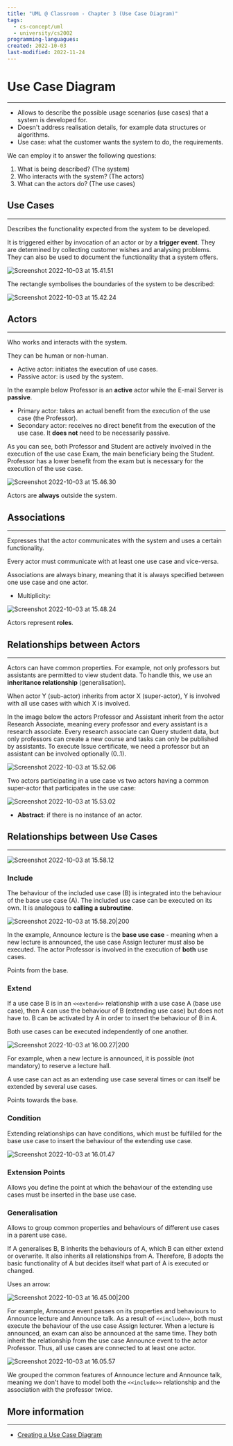 ```yaml
---
title: "UML @ Classroom - Chapter 3 (Use Case Diagram)" 
tags:
  - cs-concept/uml
  - university/cs2002
programming-languagues:
created: 2022-10-03
last-modified: 2022-11-24
---
```

# Use Case Diagram
---
- Allows to describe the possible usage scenarios (use cases) that a system is developed for.
- Doesn't address realisation details, for example data structures or algorithms.
- Use case: what the customer wants the system to do, the requirements.

We can employ it to answer the following questions:

1. What is being described? (The system)
2. Who interacts with the system? (The actors)
3. What can the actors do? (The use cases)

## Use Cases
---
Describes the functionality expected from the system to be developed.

It is triggered either by invocation of an actor or by a **trigger event**. They are determined by collecting customer wishes and analysing problems. They can also be used to document the functionality that a system offers.

![Screenshot 2022-10-03 at 15.41.51](notes/images/Screenshot%202022-10-03%20at%2015.41.51.png)

The rectangle symbolises the boundaries of the system to be described:

![Screenshot 2022-10-03 at 15.42.24](notes/images/Screenshot%202022-10-03%20at%2015.42.24.png)

## Actors
---
Who works and interacts with the system.

They can be human or non-human.

- Active actor: initiates the execution of use cases.
- Passive actor: is used by the system.

In the example below Professor is an **active** actor while the E-mail Server is **passive**.

- Primary actor: takes an actual benefit from the execution of the use case (the Professor).
- Secondary actor: receives no direct benefit from the execution of the use case. It **does not** need to be necessarily passive.

As you can see, both Professor and Student are actively involved in the execution of the use case Exam, the main beneficiary being the Student. Professor has a lower benefit from the exam but is necessary for the execution of the use case.

![Screenshot 2022-10-03 at 15.46.30](notes/images/Screenshot%202022-10-03%20at%2015.46.30.png)

Actors are **always** outside the system.

## Associations
---
Expresses that the actor communicates with the system and uses a certain functionality.

Every actor must communicate with at least one use case and vice-versa.

Associations are always binary, meaning that it is always specified between one use case and one actor.

- Multiplicity:

![Screenshot 2022-10-03 at 15.48.24](notes/images/Screenshot%202022-10-03%20at%2015.48.24.png)

Actors represent **roles**.

## Relationships between Actors
---
Actors can have common properties. For example, not only professors but assistants are permitted to view student data. To handle this, we use an **inheritance relationship** (generalisation).

When actor Y (sub-actor) inherits from actor X (super-actor), Y is involved with all use cases with which X is involved.

In the image below the actors Professor and Assistant inherit from the actor Research Associate, meaning every professor and every assistant is a research associate. Every research associate can Query student data, but only professors can create a new course and tasks can only be published by assistants. To execute Issue certificate, we need a professor but an assistant can be involved optionally (0..1).

![Screenshot 2022-10-03 at 15.52.06](notes/images/Screenshot%202022-10-03%20at%2015.52.06.png)

Two actors participating in a use case vs two actors having a common super-actor that participates in the use case:

![Screenshot 2022-10-03 at 15.53.02](notes/images/Screenshot%202022-10-03%20at%2015.53.02.png)

- **Abstract**: if there is no instance of an actor.

## Relationships between Use Cases
---
![Screenshot 2022-10-03 at 15.58.12](notes/images/Screenshot%202022-10-03%20at%2015.58.12.png)

### Include
The behaviour of the included use case (B) is integrated into the behaviour of the base use case (A). The included use case can be executed on its own. It is analogous to **calling a subroutine**.

![Screenshot 2022-10-03 at 15.58.20|200](notes/images/Screenshot%202022-10-03%20at%2015.58.20.png)

In the example, Announce lecture is the **base use case** - meaning when a new lecture is announced, the use case Assign lecturer must also be executed. The actor Professor is involved in the execution of **both** use cases.

Points from the base.

### Extend
If a use case B is in an `<<extend>>` relationship with a use case A (base use case), then A can use the behaviour of B (extending use case) but does not have to. B can be activated by A in order to insert the behaviour of B in A.

Both use cases can be executed independently of one another.

![Screenshot 2022-10-03 at 16.00.27|200](notes/images/Screenshot%202022-10-03%20at%2016.00.27.png)

For example, when a new lecture is announced, it is possible (not mandatory) to reserve a lecture hall. 

A use case can act as an extending use case several times or can itself be extended by several use cases.

Points towards the base.

### Condition
Extending relationships can have conditions, which must be fulfilled for the base use case to insert the behaviour of the extending use case.

![Screenshot 2022-10-03 at 16.01.47](notes/images/Screenshot%202022-10-03%20at%2016.01.47.png)

### Extension Points
Allows you define the point at which the behaviour of the extending use cases must be inserted in the base use case.

### Generalisation
Allows to group common properties and behaviours of different use cases in a parent use case.

If A generalises B, B inherits the behaviours of A, which B can either extend or overwrite. It also inherits all relationships from A. Therefore, B adopts the basic functionality of A but decides itself what part of A is executed or changed.

Uses an arrow:

![Screenshot 2022-10-03 at 16.45.00|200](notes/images/Screenshot%202022-10-03%20at%2016.45.00.png)

For example, Announce event passes on its properties and behaviours to Announce lecture and Announce talk. As a result of `<<include>>`, both must execute the behaviour of the use case Assign lecturer. When a lecture is announced, an exam can also be announced at the same time. They both inherit the relationship from the use case Announce event to the actor Professor. Thus, all use cases are connected to at least one actor.

![Screenshot 2022-10-03 at 16.05.57](notes/images/Screenshot%202022-10-03%20at%2016.05.57.png)

We grouped the common features of Announce lecture and Announce talk, meaning we don't have to model both the `<<include>>` relationship and the association with the professor twice.

## More information
---
- [Creating a Use Case Diagram](notes/university/cs2002/creating-a-use-case-diagram.md)
